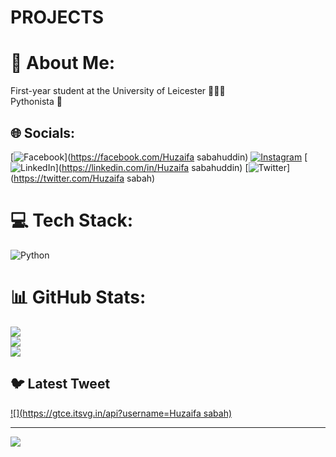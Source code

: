 # PROJECTS
# 💫 About Me:
First-year student at the University of Leicester 👨🏼‍🎓<br>Pythonista 🐍


## 🌐 Socials:
[![Facebook](https://img.shields.io/badge/Facebook-%231877F2.svg?logo=Facebook&logoColor=white)](https://facebook.com/Huzaifa sabahuddin) [![Instagram](https://img.shields.io/badge/Instagram-%23E4405F.svg?logo=Instagram&logoColor=white)](https://instagram.com/Iamhuzaifasabahuddin) [![LinkedIn](https://img.shields.io/badge/LinkedIn-%230077B5.svg?logo=linkedin&logoColor=white)](https://linkedin.com/in/Huzaifa sabahuddin) [![Twitter](https://img.shields.io/badge/Twitter-%231DA1F2.svg?logo=Twitter&logoColor=white)](https://twitter.com/Huzaifa sabah) 

# 💻 Tech Stack:
![Python](https://img.shields.io/badge/python-3670A0?style=for-the-badge&logo=python&logoColor=ffdd54)
# 📊 GitHub Stats:
![](https://github-readme-stats.vercel.app/api?username=erierintegral77&theme=dark&hide_border=false&include_all_commits=false&count_private=false)<br/>
![](https://github-readme-streak-stats.herokuapp.com/?user=erierintegral77&theme=dark&hide_border=false)<br/>
![](https://github-readme-stats.vercel.app/api/top-langs/?username=erierintegral77&theme=dark&hide_border=false&include_all_commits=false&count_private=false&layout=compact)

## 🐦 Latest Tweet
[![](https://gtce.itsvg.in/api?username=Huzaifa sabah)](https://github.com/VishwaGauravIn/github-twitter-card-embed)

---
[![](https://visitcount.itsvg.in/api?id=erierintegral77&icon=0&color=0)](https://visitcount.itsvg.in)

